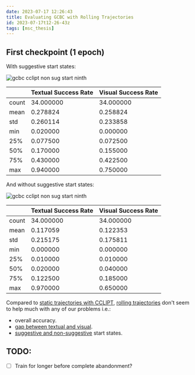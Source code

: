 ```yaml
---
date: 2023-07-17 12:26:43
title: Evaluating GCBC with Rolling Trajectories
id: 2023-07-17t12-26-43z
tags: [msc_thesis]
---
```


## First checkpoint (1 epoch)

With suggestive start states:

![gcbc cclipt non sug start ninth](gcbc_rolling_sug_start_second.png)

|       | Textual Success Rate | Visual Success Rate |
| ----- | -------------------- | ------------------- |
| count | 34.000000            | 34.000000           |
| mean  | 0.278824             | 0.258824            |
| std   | 0.260114             | 0.233858            |
| min   | 0.020000             | 0.000000            |
| 25%   | 0.077500             | 0.072500            |
| 50%   | 0.170000             | 0.155000            |
| 75%   | 0.430000             | 0.422500            |
| max   | 0.940000             | 0.750000            |

And without suggestive start states:

![gcbc cclipt non sug start ninth](gcbc_rolling_non_sug_start_second.png)

|       | Textual Success Rate | Visual Success Rate |
| ----- | -------------------- | ------------------- |
| count | 34.000000            | 34.000000           |
| mean  | 0.117059             | 0.122353            |
| std   | 0.215175             | 0.175811            |
| min   | 0.000000             | 0.000000            |
| 25%   | 0.010000             | 0.010000            |
| 50%   | 0.020000             | 0.040000            |
| 75%   | 0.122500             | 0.185000            |
| max   | 0.970000             | 0.650000            |

Compared to [static trajectories with CCLIPT](2023-07-13t17-03-51z.md),
[rolling trajectories](2023-07-11t12-33-17z.md) don't seem to help much with any
of our problems i.e.:

- overall accuracy.
- [gap between textual and visual](2023-07-11t11-38-00z.md).
- [suggestive and non-suggestive](2023-07-11t12-12-49z.md) start states.

## TODO:

- [ ] Train for longer before complete abandonment?
